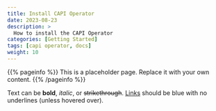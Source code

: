 ```yaml
---
title: Install CAPI Operator
date: 2023-08-23
description: >
  How to install the CAPI Operator
categories: [Getting Started]
tags: [capi operator, docs]
weight: 10
---
```


{{% pageinfo %}}
This is a placeholder page. Replace it with your own content.
{{% /pageinfo %}}


Text can be **bold**, _italic_, or ~~strikethrough~~. [Links](https://gohugo.io) should be blue with no underlines (unless hovered over).